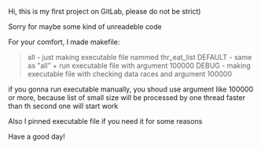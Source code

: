 Hi, this is my first project on GitLab, please do not be strict)

Sorry for maybe some kind of unreadeble code

For your comfort, I made makefile:

> all      - just making executable file nammed thr_eat_list
> DEFAULT  - same as "all" + run executable file with argument 100000
> DEBUG    - making executable file with checking data races and argument 100000

if you gonna run executable manually, you shoud use argument like 100000 or more, because list of small size will be processed by one thread faster than th second one will start work

Also I pinned executable file if you need it for some reasons

Have a good day!
